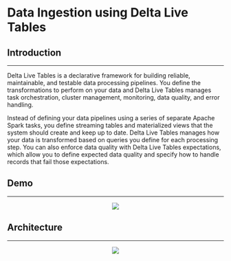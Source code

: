 #  Data Ingestion using Delta Live Tables


## Introduction
------------
Delta Live Tables is a declarative framework for building reliable, maintainable, and testable data processing pipelines. You define the transformations to perform on your data and Delta Live Tables manages task orchestration, cluster management, monitoring, data quality, and error handling.

Instead of defining your data pipelines using a series of separate Apache Spark tasks, you define streaming tables and materialized views that the system should create and keep up to date. Delta Live Tables manages how your data is transformed based on queries you define for each processing step. You can also enforce data quality with Delta Live Tables expectations, which allow you to define expected data quality and specify how to handle records that fail those expectations.

## Demo
------------
<p align="center">
  <img src=./documents/DLT_demo.gif>
</p>

## Architecture
------------
<p align="center">
  <img src=./documents/Medellian Arch.png>
</p>

